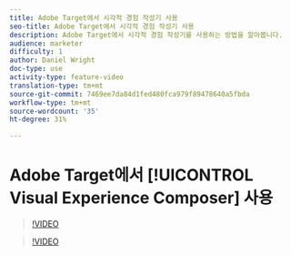 ```yaml
---
title: Adobe Target에서 시각적 경험 작성기 사용
seo-title: Adobe Target에서 시각적 경험 작성기 사용
description: Adobe Target에서 시각적 경험 작성기를 사용하는 방법을 알아봅니다.
audience: marketer
difficulty: 1
author: Daniel Wright
doc-type: use
activity-type: feature-video
translation-type: tm+mt
source-git-commit: 7469ee7da84d1fed480fca979f89478640a5fbda
workflow-type: tm+mt
source-wordcount: '35'
ht-degree: 31%

---
```



# Adobe Target에서 [!UICONTROL Visual Experience Composer] 사용

>[!VIDEO](https://video.tv.adobe.com/v/17399/?quality=12)

>[!VIDEO](https://video.tv.adobe.com/v/17401/?quality=12)
